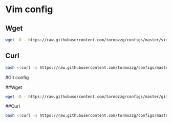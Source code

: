 # Vim config

## Wget

```bash
wget -O - https://raw.githubusercontent.com/tormozzg/configs/master/vim_config.sh | bash
```

## Curl
```bash
bash <(curl -s https://raw.githubusercontent.com/tormozzg/configs/master/vim_config.sh)

```

#Git config

##Wget

```bash
wget -O - https://raw.githubusercontent.com/tormozzg/configs/master/git_config.sh | bash
```

##Curl
```bash
bash <(curl -s https://raw.githubusercontent.com/tormozzg/configs/master/git_config.sh)

```